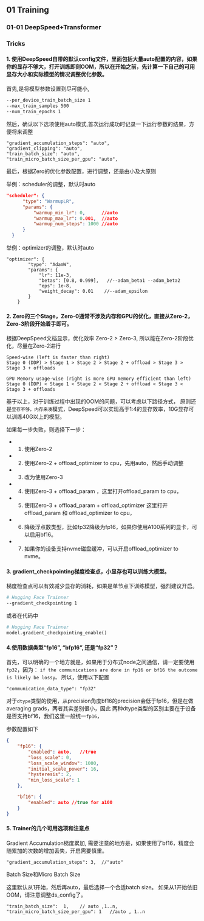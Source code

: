 ## 01 Training


### 01-01 DeepSpeed+Transformer
### Tricks

#### 1. 使用DeepSpeed自带的默认config文件，里面包括大量auto配置的内容，如果你的显存不够大，打开训练即刻OOM，所以在开始之前，先计算一下自己的可用显存大小和实际模型的情况调整优化参数。

首先,是将模型参数设置到尽可能小,
```bash
--per_device_train_batch_size 1
--max_train_samples 500 
--num_train_epochs 1 
```
然后，确认以下选项使用auto模式,首次运行成功时记录一下运行参数的结果，方便将来调整
```
"gradient_accumulation_steps": "auto",
"gradient_clipping": "auto",
"train_batch_size": "auto",
"train_micro_batch_size_per_gpu": "auto",
```


最后，根据Zero的优化参数配置，进行调整，还是由小及大原则

举例：scheduler的调整，默认时auto
```JSON
"scheduler": {
      "type": "WarmupLR",
      "params": {
          "warmup_min_lr": 0,      //auto
          "warmup_max_lr": 0.001,  //auto
          "warmup_num_steps": 1000 //auto
      }
  }

```
举例：optimizer的调整，默认时auto

```
"optimizer": {
        "type": "AdamW",
        "params": {
            "lr": 11e-3,
            "betas": [0.8, 0.999],   //--adam_beta1 --adam_beta2
            "eps": 1e-8,
            "weight_decay": 0.01    //--adam_epsilon
        }
    }
```

#### 2. Zero的三个Stage，Zero-0通常不涉及内存和GPU的优化，直接从Zero-2，Zero-3阶段开始着手即可。


根据DeepSpeed文档显示，优化效率 Zero-2 > Zero-3, 所以能在Zero-2阶段优化，尽量在Zero-2进行


```
Speed-wise (left is faster than right)
Stage 0 (DDP) > Stage 1 > Stage 2 > Stage 2 + offload > Stage 3 > Stage 3 + offloads
```

```
GPU Memory usage-wise (right is more GPU memory efficient than left)
Stage 0 (DDP) < Stage 1 < Stage 2 < Stage 2 + offload < Stage 3 < Stage 3 + offloads
```

基于以上，对于训练过程中出现的OOM的问题，可以考虑以下路径方式，
原则还是`显存不够，内存来凑`模式，DeepSpeed可以实现高于1:4的显存效率，10G显存可以训练40G以上的模型。

如果每一步失败，则选择下一步：

* 1. 使用Zero-2 
* 2. 使用Zero-2 + offload_optimizer to cpu，先用auto，然后手动调整
* 3. 改为使用Zero-3
* 4. 使用Zero-3 + offload_param ，这里打开offload_param to cpu，
* 5. 使用Zero-3 + offload_param +  offload_optimizer  这里打开offload_param 和 offload_optimizer to cpu，
* 6. 降级浮点数类型，比如fp32降级为fp16，如果你使用A100系列的显卡，可以启用bf16。
* 7. 如果你的设备支持nvme磁盘缓冲，可以开启offload_optimizer to nvme。


#### 3. gradient_checkpointing梯度检查点，小显存也可以训练大模型。
梯度检查点可以有效减少显存的消耗，如果是单节点下训练模型，强烈建议开启。

```bash
# Hugging Face Trainner
--gradient_checkpointing 1   
```

或者在代码中
```python
# Hugging Face Trainner
model.gradient_checkpointing_enable() 
```


#### 4.使用数据类型“fp16”, “bfp16”, 还是“fp32”？

首先，可以明确的一个地方就是，如果用于分布式node之间通信，请一定要使用`fp32`，因为：
`if the communications are done in fp16 or bf16 the outcome is likely be lossy。`
所以，使用以下配置

```
"communication_data_type": "fp32"
```

对于`dtype`类型的使用，从precision角度bf16的precision会低于fp16，但是在做averaging grads，两者其实差别很小，因此
两种dtype类型的区别主要在于设备是否支持bf16，我们这里一般统一`fp16`，

参数配置如下

```JSON
{
    "fp16": {
        "enabled": auto,   //true
        "loss_scale": 0,
        "loss_scale_window": 1000,
        "initial_scale_power": 16,
        "hysteresis": 2,
        "min_loss_scale": 1
    },

    "bf16": {
        "enabled": auto //true for a100
    }
}
```

#### 5. Trainer的几个可用选项和注意点
Gradient Accumulation梯度累加, 需要注意的地方是，如果使用了bf16，精度会随累加的次数的增加丢失，开启需要慎重。
```
"gradient_accumulation_steps": 3,  //"auto"
```

Batch Size和Micro Batch Size

这里默认从1开始，然后再auto，最后选择一个合适batch size。
如果从1开始依旧OOM，请注意调整ds_config了。

```
"train_batch_size":  1,    // auto ,1..n,
"train_micro_batch_size_per_gpu": 1   //auto , 1..n 
```




